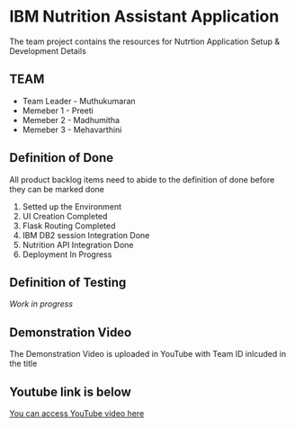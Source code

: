# IBM Nutrition Assistant Application

The team project contains the resources for Nutrtion Application Setup & Development Details

## TEAM
* Team Leader - Muthukumaran 
* Memeber 1   - Preeti
* Memeber 2   - Madhumitha
* Memeber 3   - Mehavarthini

## Definition of Done
  All product backlog items need to abide to the definition of done before they can be marked done 
 1. Setted up the Environment
 2. UI Creation Completed
 3. Flask Routing Completed
 4. IBM DB2 session Integration Done
 5. Nutrition API Integration Done
 6. Deployment In Progress
## Definition of Testing
  *Work in progress*

## Demonstration Video

The Demonstration Video is uploaded in YouTube with Team ID inlcuded in the title

## Youtube link is below

[You can access YouTube video here](https://youtu.be/O0pe9OgPbIc)